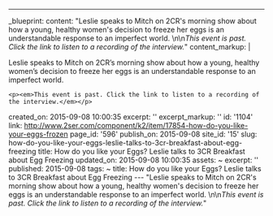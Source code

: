 ---
_blueprint:
  content: "Leslie speaks to Mitch on 2CR's morning show about how a young, healthy
    women's decision to freeze her eggs is an understandable response to an imperfect
    world. \n\n*This event is past. Click the link to listen to a recording of the
    interview.*"
  content_markup: |
    <p>Leslie speaks to Mitch on 2CR&rsquo;s morning show about how a young, healthy women&rsquo;s decision to freeze her eggs is an understandable response to an imperfect world.</p>

    <p><em>This event is past. Click the link to listen to a recording of the interview.</em></p>
  created_on: 2015-09-08 10:00:35
  excerpt: ''
  excerpt_markup: ''
  id: '1104'
  link: http://www.2ser.com/component/k2/item/17854-how-do-you-like-your-eggs-frozen
  page_id: '596'
  publish_on: 2015-09-08
  site_id: '15'
  slug: how-do-you-like-your-eggs-leslie-talks-to-3cr-breakfast-about-egg-freezing
  title: How do you like your Eggs? Leslie talks to 3CR Breakfast about Egg Freezing
  updated_on: 2015-09-08 10:00:35
assets: ~
excerpt: ''
published: 2015-09-08
tags: ~
title: How do you like your Eggs? Leslie talks to 3CR Breakfast about Egg Freezing
--- "Leslie speaks to Mitch on 2CR's morning show about how a young, healthy women's
  decision to freeze her eggs is an understandable response to an imperfect world.
  \n\n*This event is past. Click the link to listen to a recording of the interview.*"
